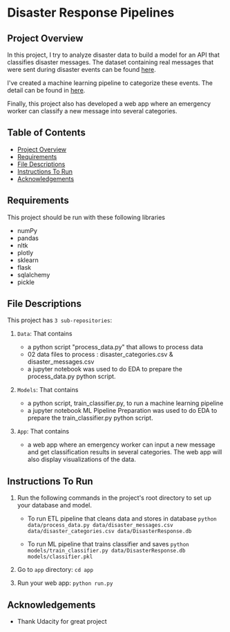 # Disaster Response Pipelines

## Project Overview
In this project, I try to analyze disaster data to build a model for an API that classifies disaster messages. The dataset containing real messages that were sent during disaster events can be found [here](https://github.com/nguyenduchuyvn/my_nanodegrees-/tree/main/MySecondProject/data). 

I've created a machine learning pipeline to categorize these events. The detail can be found in [here](https://github.com/nguyenduchuyvn/my_nanodegrees-/tree/main/MySecondProject/models).

Finally, this project also has developed a web app where an emergency worker can classify  a new message into several categories.

## Table of Contents

 * [Project Overview](#project-overview)
 * [Requirements](#requirements)
 * [File Descriptions](#file-descriptions)
 * [Instructions To Run](#instructions-to-run)
 * [Acknowledgements](#acknowledgements)
 
## Requirements
This project should be run with these following libraries
- numPy
- pandas
- nltk
- plotly
- sklearn
- flask
- sqlalchemy
- pickle

## File Descriptions
This project has `3 sub-repositories`: 
1. `Data`: That contains 
    - a python script "process_data.py"  that allows to process data 
    - 02 data files to process : disaster_categories.csv   &  disaster_messages.csv 
    - a jupyter notebook was used to do EDA to prepare the process_data.py python script.

2. `Models`: That contains 
    - a python script, train_classifier.py, to run a machine learning pipeline 
    - a jupyter notebook ML Pipeline Preparation was used to do EDA to prepare the train_classifier.py python script.

3. `App`: That contains
    - a web app where an emergency worker can input a new message and get classification results in several categories. The web app will also display visualizations of the data. 

## Instructions To Run

1. Run the following commands in the project's root directory to set up your database and model.

    - To run ETL pipeline that cleans data and stores in database
        `python data/process_data.py data/disaster_messages.csv data/disaster_categories.csv data/DisasterResponse.db`
        
    - To run ML pipeline that trains classifier and saves
        `python models/train_classifier.py data/DisasterResponse.db models/classifier.pkl`

2. Go to `app` directory: `cd app`

3. Run your web app: `python run.py`

## Acknowledgements
- Thank Udacity for great project 
